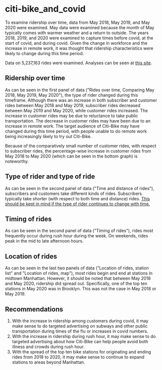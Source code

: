 # citi-bike_and_covid
To examine ridership over time, data from May 2018, May 2019, and May 2020 were examined. May data were examined because the month of May typically comes with warmer weather and a return to outside. The years 2018, 2019, and 2020 were examined to capture times before covid, at the start of covid, and during covid. Given the change in workforce and the increase in remote work, it was thought that ridership characteristics were likely to change during this time period.

Data on 5,237,163 rides were examined. Analyses can be seen at <a href = "https://public.tableau.com/views/May201820192020citibike/Citibikeandcovid?:language=en-US&publish=yes&:display_count=n&:origin=viz_share_link">this site</a>. 

## Ridership over time
As can be seen in the first panel of data ("Rides over time, Comparing May 2018, May 2019, May 2020"), the type of rider changed during this timeframe. Although there was an increase in both subscriber and customer rides between May 2018 and May 2019, subscriber rides decreased between May 2019 and May 2020, while customer rides increased. The increase in customer rides may be due to reluctance to take public transportation. The decrease in customer rides may have been due to an increase in remote work. The target audience of Citi-Bike may have changed during this time period, with people unable to do remote work being increasingly likely to try out Citi-Bike.

Because of the comparatively small number of customer rides, with respect to subscriber rides, the percentage-wise increase in customer rides from May 2018 to May 2020 (which can be seen in the bottom graph) is noteworthy.

## Type of rider and type of ride
As can be seen in the second panel of data ("Time and distance of rides"), subscribers and customers take different kinds of rides. Subscribers typically take shorter (with respect to both time and distance) rides. <u>This should be kept in mind if the type of rider continues to change with time.</u>

## Timing of rides
As can be seen in the second panel of data ("Timing of rides"), rides most frequently occur during rush hour during the week. On weekends, rides peak in the mid to late afternoon hours. 

## Location of rides
As can be seen in the last two panels of data ("Location of rides, station list" and "Location of rides, map"), most rides begin and end at stations in midtown Manhattan. However, it should be noted that between May 2018 and May 2020, ridership did spread out. Specifically, one of the top ten stations in May 2020 was in Brooklyn. This was not the case in May 2018 or May 2019.

## Recommendations
1. With the increase in ridership among customers during covid, it may make sense to do targeted advertising on subways and other public transportation during times of the flu or increases in covid numbers.
2. With the increase in ridership during rush hour, it may make sense to do targeted advertising about how Citi-Bike can help people avoid both illness and crowds during rush hour.
3. With the spread of the top ten bike stations for originating and ending rides from 2018 to 2020, it may make sense to continue to expand stations to areas beyond Manhattan.
